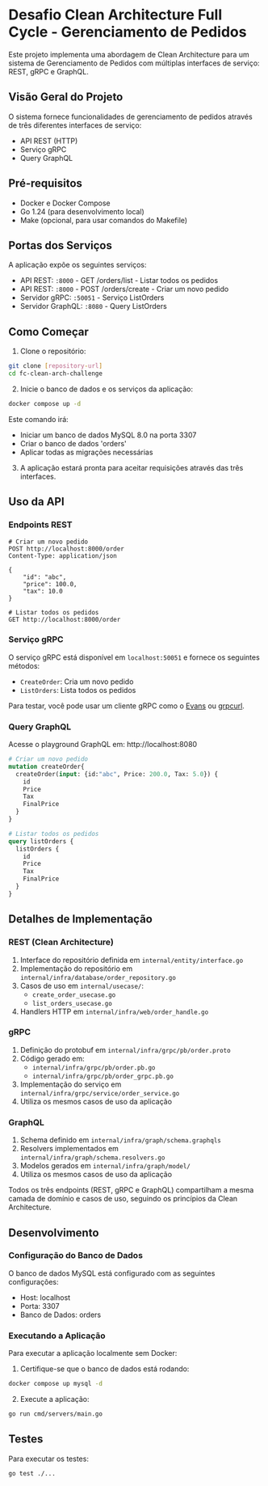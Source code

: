 # Desafio Clean Architecture Full Cycle - Gerenciamento de Pedidos

Este projeto implementa uma abordagem de Clean Architecture para um sistema de Gerenciamento de Pedidos com múltiplas interfaces de serviço: REST, gRPC e GraphQL.

## Visão Geral do Projeto

O sistema fornece funcionalidades de gerenciamento de pedidos através de três diferentes interfaces de serviço:
- API REST (HTTP)
- Serviço gRPC
- Query GraphQL

## Pré-requisitos

- Docker e Docker Compose
- Go 1.24 (para desenvolvimento local)
- Make (opcional, para usar comandos do Makefile)

## Portas dos Serviços

A aplicação expõe os seguintes serviços:
- API REST: `:8000` - GET /orders/list - Listar todos os pedidos
- API REST: `:8000` - POST /orders/create - Criar um novo pedido
- Servidor gRPC: `:50051` - Serviço ListOrders
- Servidor GraphQL: `:8080` - Query ListOrders

## Como Começar

1. Clone o repositório:
```bash
git clone [repository-url]
cd fc-clean-arch-challenge
```

2. Inicie o banco de dados e os serviços da aplicação:
```bash
docker compose up -d
```

Este comando irá:
- Iniciar um banco de dados MySQL 8.0 na porta 3307
- Criar o banco de dados 'orders'
- Aplicar todas as migrações necessárias

3. A aplicação estará pronta para aceitar requisições através das três interfaces.

## Uso da API

### Endpoints REST
```http
# Criar um novo pedido
POST http://localhost:8000/order
Content-Type: application/json

{
    "id": "abc",
    "price": 100.0,
    "tax": 10.0
}

# Listar todos os pedidos
GET http://localhost:8000/order
```

### Serviço gRPC
O serviço gRPC está disponível em `localhost:50051` e fornece os seguintes métodos:
- `CreateOrder`: Cria um novo pedido
- `ListOrders`: Lista todos os pedidos

Para testar, você pode usar um cliente gRPC como o [Evans](https://github.com/ktr0731/evans) ou [grpcurl](https://github.com/fullstorydev/grpcurl).

### Query GraphQL
Acesse o playground GraphQL em: http://localhost:8080

```graphql
# Criar um novo pedido
mutation createOrder{
  createOrder(input: {id:"abc", Price: 200.0, Tax: 5.0}) {
    id
    Price
    Tax
    FinalPrice
  }
}

# Listar todos os pedidos
query listOrders {
  listOrders {
    id
    Price
    Tax
    FinalPrice
  }
}
```

## Detalhes de Implementação

### REST (Clean Architecture)
1. Interface do repositório definida em `internal/entity/interface.go`
2. Implementação do repositório em `internal/infra/database/order_repository.go`
3. Casos de uso em `internal/usecase/`:
   - `create_order_usecase.go`
   - `list_orders_usecase.go`
4. Handlers HTTP em `internal/infra/web/order_handle.go`

### gRPC
1. Definição do protobuf em `internal/infra/grpc/pb/order.proto`
2. Código gerado em:
   - `internal/infra/grpc/pb/order.pb.go`
   - `internal/infra/grpc/pb/order_grpc.pb.go`
3. Implementação do serviço em `internal/infra/grpc/service/order_service.go`
4. Utiliza os mesmos casos de uso da aplicação

### GraphQL
1. Schema definido em `internal/infra/graph/schema.graphqls`
2. Resolvers implementados em `internal/infra/graph/schema.resolvers.go`
3. Modelos gerados em `internal/infra/graph/model/`
4. Utiliza os mesmos casos de uso da aplicação

Todos os três endpoints (REST, gRPC e GraphQL) compartilham a mesma camada de domínio e casos de uso, seguindo os princípios da Clean Architecture.

## Desenvolvimento

### Configuração do Banco de Dados

O banco de dados MySQL está configurado com as seguintes configurações:
- Host: localhost
- Porta: 3307
- Banco de Dados: orders

### Executando a Aplicação

Para executar a aplicação localmente sem Docker:

1. Certifique-se que o banco de dados está rodando:
```bash
docker compose up mysql -d
```

2. Execute a aplicação:
```bash
go run cmd/servers/main.go
```

## Testes

Para executar os testes:
```bash
go test ./...
```
